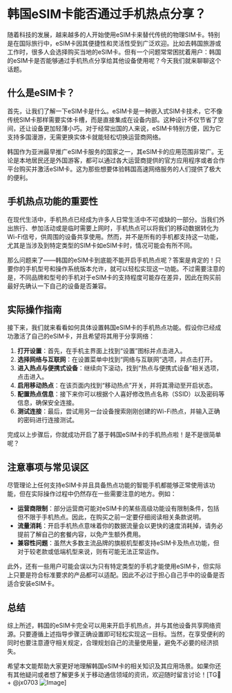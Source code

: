 # 韩国eSIM卡能否通过手机热点分享？

随着科技的发展，越来越多的人开始使用eSIM卡来替代传统的物理SIM卡。特别是在国际旅行中，eSIM卡因其便捷性和灵活性受到广泛欢迎。比如去韩国旅游或工作时，很多人会选择购买当地的eSIM卡。但有一个问题常常困扰着用户：韩国的eSIM卡是否能够通过手机热点分享给其他设备使用呢？今天我们就来聊聊这个话题。

## 什么是eSIM卡？

首先，让我们了解一下eSIM卡是什么。eSIM卡是一种嵌入式SIM卡技术，它不像传统SIM卡那样需要实体卡槽，而是直接集成在设备内部。这种设计不仅节省了空间，还让设备更加轻薄小巧。对于经常出国的人来说，eSIM卡特别方便，因为它支持多国漫游，无需更换实体卡就能轻松切换运营商网络。

韩国作为亚洲最早推广eSIM卡服务的国家之一，其eSIM卡的应用范围非常广。无论是本地居民还是外国游客，都可以通过各大运营商提供的官方应用程序或者合作平台购买并激活eSIM卡。这为那些想要体验韩国高速网络服务的人们提供了极大的便利。

## 手机热点功能的重要性

在现代生活中，手机热点已经成为许多人日常生活中不可或缺的一部分。当我们外出旅行、参加活动或是临时需要上网时，手机热点可以将我们的移动数据转化为Wi-Fi信号，供周围的设备共享使用。然而，并不是所有的手机都支持这一功能，尤其是当涉及到特定类型的SIM卡如eSIM卡时，情况可能会有所不同。

那么问题来了——韩国的eSIM卡到底能不能开启手机热点呢？答案是肯定的！只要你的手机型号和操作系统版本允许，就可以轻松实现这一功能。不过需要注意的是，不同品牌和型号的手机对于eSIM卡的支持程度可能存在差异，因此在购买前最好先确认一下自己的设备是否兼容。

## 实际操作指南

接下来，我们就来看看如何具体设置韩国eSIM卡的手机热点功能。假设你已经成功激活了自己的eSIM卡，并且希望将其用于分享网络：

1. **打开设置**：首先，在手机主界面上找到“设置”图标并点击进入。
2. **选择网络与互联网**：在设置菜单中找到“网络与互联网”选项，并点击打开。
3. **进入热点与便携式设备**：继续向下滚动，找到“热点与便携式设备”相关选项，点击进入。
4. **启用移动热点**：在该页面内找到“移动热点”开关，并将其滑动至开启状态。
5. **配置热点信息**：接下来你可以根据个人喜好修改热点名称（SSID）以及密码等信息，确保安全连接。
6. **测试连接**：最后，尝试用另一台设备搜索刚刚创建的Wi-Fi热点，并输入正确的密码进行连接测试。

完成以上步骤后，你就成功开启了基于韩国eSIM卡的手机热点啦！是不是很简单呢？

## 注意事项与常见误区

尽管理论上任何支持eSIM卡并且具备热点功能的智能手机都能够正常使用该功能，但在实际操作过程中仍然存在一些需要注意的地方。例如：

- **运营商限制**：部分运营商可能对eSIM卡的某些高级功能设有限制条件，包括但不限于手机热点。因此，在购买之前一定要仔细阅读相关条款说明。
- **流量消耗**：开启手机热点意味着你的数据流量会以更快的速度消耗掉，请务必提前了解自己的套餐内容，以免产生额外费用。
- **兼容性问题**：虽然大多数主流品牌的旗舰机型都支持eSIM卡及热点功能，但对于较老款或低端机型来说，则有可能无法正常运作。

此外，还有一些用户可能会误以为只有特定类型的手机才能使用eSIM卡，但实际上只要是符合标准要求的产品都可以适配。因此不必过于担心自己手中的设备是否适合安装eSIM卡。

## 总结

综上所述，韩国的eSIM卡完全可以用来开启手机热点，并与其他设备共享网络资源。只要遵循上述指导步骤正确设置即可轻松实现这一目标。当然，在享受便利的同时也要注意遵守相关规定，合理规划自己的流量使用量，避免不必要的经济损失。

希望本文能帮助大家更好地理解韩国eSIM卡的相关知识及其应用场景。如果你还有其他疑问或者想了解更多关于移动通信领域的资讯，欢迎随时留言讨论！[TG💪+ @jx0703 ![Image](https://github.com/user-attachments/assets/dbca1d08-cadb-493c-b0ec-ad6f7a83f270)]